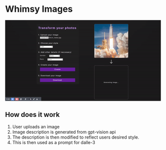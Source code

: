 # Whimsy Images

![Whimsyimages-demo](assets/demo.gif)

## How does it work

1. User uploads an image
2. Image description is generated from gpt-vision api
3. The description is then modified to reflect users desired style.
4. This is then used as a prompt for dalle-3